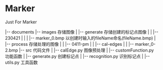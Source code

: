 # Marker
Just For Marker


|-- documents
|-- images          存储图像
|   |-- generate            存储创建的标记点图像
|   |   |-- 230421
|   |   |   |-- marker_0.bmp            以创建时输入的fileName命名(fileName.bmp)
|   |-- process             存储处理的图像
|   |   |-- 0411-pm
|   |       |-- cal-edges
|   |       |-- marker_0-2.bmp
|-- src         代码文件
|   |-- calEdge.py          图像预处理
|   |-- customFunction.py           功能函数
|   |-- generate.py         创建标记点
|   |-- recognition.py      识别标记点
|   |-- utils.py            工具函数

